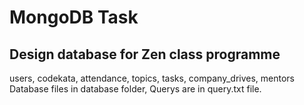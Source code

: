 # MongoDB Task

## Design database for Zen class programme

users,
 codekata,
 attendance,
 topics,
 tasks,
 company_drives,
 mentors
Database files in database folder, Querys are in query.txt file.



